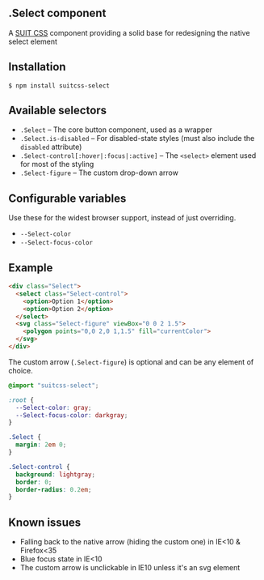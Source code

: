 ## .Select component

A [SUIT CSS](https://github.com/suitcss/suit/) component providing a solid base for redesigning the native select element

## Installation

```
$ npm install suitcss-select
```

## Available selectors

- `.Select` – The core button component, used as a wrapper
- `.Select.is-disabled` – For disabled-state styles (must also include the `disabled` attribute)
- `.Select-control[:hover|:focus|:active]` – The `<select>` element used for most of the styling
- `.Select-figure` – The custom drop-down arrow

## Configurable variables

Use these for the widest browser support, instead of just overriding.

- `--Select-color`
- `--Select-focus-color`

## Example

```html
<div class="Select">
  <select class="Select-control">
    <option>Option 1</option>
    <option>Option 2</option>
  </select>
  <svg class="Select-figure" viewBox="0 0 2 1.5">
    <polygon points="0,0 2,0 1,1.5" fill="currentColor">
  </svg>
</div>
```

The custom arrow (`.Select-figure`) is optional and can be any element of choice.

```css
@import "suitcss-select";

:root {
  --Select-color: gray;
  --Select-focus-color: darkgray;
}

.Select {
  margin: 2em 0;
}

.Select-control {
  background: lightgray;
  border: 0;
  border-radius: 0.2em;
}
```

## Known issues
- Falling back to the native arrow (hiding the custom one) in IE<10 & Firefox<35
- Blue focus state in IE<10
- The custom arrow is unclickable in IE10 unless it's an svg element
